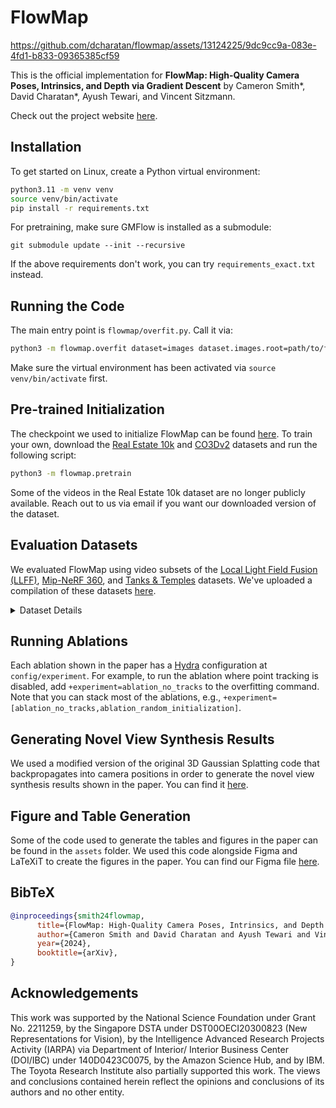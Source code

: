 # FlowMap

https://github.com/dcharatan/flowmap/assets/13124225/9dc9cc9a-083e-4fd1-b833-09365385cf59

This is the official implementation for **FlowMap: High-Quality Camera Poses, Intrinsics, and Depth via Gradient Descent** by Cameron Smith*, David Charatan*, Ayush Tewari, and Vincent Sitzmann.

Check out the project website [here](https://cameronosmith.github.io/flowmap/).

## Installation

To get started on Linux, create a Python virtual environment:

```bash
python3.11 -m venv venv
source venv/bin/activate
pip install -r requirements.txt
```

For pretraining, make sure GMFlow is installed as a submodule:

```
git submodule update --init --recursive
```

If the above requirements don't work, you can try `requirements_exact.txt` instead.

## Running the Code

The main entry point is `flowmap/overfit.py`. Call it via:

```bash
python3 -m flowmap.overfit dataset=images dataset.images.root=path/to/folder/with/images
```

Make sure the virtual environment has been activated via `source venv/bin/activate` first.

## Pre-trained Initialization

The checkpoint we used to initialize FlowMap can be found [here](https://drive.google.com/drive/folders/1PqByQSfzyLjfdZZDwn6RXIECso7WB9IY?usp=drive_link). To train your own, download the [Real Estate 10k](https://google.github.io/realestate10k/) and [CO3Dv2](https://github.com/facebookresearch/co3d) datasets and run the following script:

```bash
python3 -m flowmap.pretrain
```

Some of the videos in the Real Estate 10k dataset are no longer publicly available. Reach out to us via email if you want our downloaded version of the dataset.

## Evaluation Datasets

We evaluated FlowMap using video subsets of the [Local Light Field Fusion (LLFF)](https://drive.google.com/drive/folders/1M-_Fdn4ajDa0CS8-iqejv0fQQeuonpKF?usp=drive_link), [Mip-NeRF 360](https://jonbarron.info/mipnerf360/), and [Tanks & Temples](https://www.tanksandtemples.org/download/) datasets. We've uploaded a compilation of these datasets [here](https://drive.google.com/drive/folders/1PqByQSfzyLjfdZZDwn6RXIECso7WB9IY?usp=drive_link).

<details>
<summary>Dataset Details</summary>

### NeRF Local Light Field Fusion (LLFF) Scenes

These are the LLFF scenes from the [NeRF](https://www.matthewtancik.com/nerf) paper, which were originally uploaded [here](https://drive.google.com/drive/folders/14boI-o5hGO9srnWaaogTU5_ji7wkX2S7?usp=drive_link). We used all 8 scenes (`fern`, `flower`, `fortress`, `horns`, `leaves`, `orchids`, `room`, and `trex`).

### Mip-NeRF 360 Scenes

These are scenes from the [Mip-NeRF 360](https://jonbarron.info/mipnerf360/) paper, which were originally uploaded [here](http://storage.googleapis.com/gresearch/refraw360/360_v2.zip). We used the `bonsai`, `counter`, and `kitchen` scenes. The original `kitchen` scene consists of several concatenated video sequences; for FlowMap, we use the first one (65 frames). We also included the `garden` scene, which is somewhat video-like, but contain large jumps that make optical flow estimation struggle.

### Tanks & Temples Scenes

We used all scenes from the [Tanks & Temples](https://tanksandtemples.org/download/) dataset: `auditorium`, `ballroom`, `barn`, `caterpillar`, `church`, `courthouse`, `family`, `francis`, `horse`, `ignatius`, `lighthouse`, `m60`, `meetingroom`, `museum`, `palace`, `panther`, `playground`, `temple`, `train`, and `truck`. We preprocessed the raw videos from the dataset using the script at `flowmap/subsample.py`. This script samples 150 frames from the first minute of video evenly based on mean optical flow.

</details>

## Running Ablations

Each ablation shown in the paper has a [Hydra](https://hydra.cc/docs/intro/) configuration at `config/experiment`. For example, to run the ablation where point tracking is disabled, add `+experiment=ablation_no_tracks` to the overfitting command. Note that you can stack most of the ablations, e.g., `+experiment=[ablation_no_tracks,ablation_random_initialization]`.

## Generating Novel View Synthesis Results

We used a modified version of the original 3D Gaussian Splatting code that backpropagates into camera positions in order to generate the novel view synthesis results shown in the paper. You can find it [here](https://github.com/cameronosmith/gaussian_barf).

## Figure and Table Generation

Some of the code used to generate the tables and figures in the paper can be found in the `assets` folder. We used this code alongside Figma and LaTeXiT to create the figures in the paper. You can find our Figma file [here](https://www.figma.com/file/WLHx9d6qDRol9xowBTnHf7/FlowMap-Figures?type=design&node-id=316%3A76&mode=design&t=Dmyz4HXwW0oCp0Ru-1).

## BibTeX

```bibtex
@inproceedings{smith24flowmap,
      title={FlowMap: High-Quality Camera Poses, Intrinsics, and Depth via Gradient Descent},
      author={Cameron Smith and David Charatan and Ayush Tewari and Vincent Sitzmann},
      year={2024},
      booktitle={arXiv},
}
```

## Acknowledgements

This work was supported by the National Science Foundation under Grant No. 2211259, by the Singapore DSTA under DST00OECI20300823 (New Representations for Vision), by the Intelligence Advanced Research Projects Activity (IARPA) via Department of Interior/ Interior Business Center (DOI/IBC) under 140D0423C0075, by the Amazon Science Hub, and by IBM. The Toyota Research Institute also partially supported this work. The views and conclusions contained herein reflect the opinions and conclusions of its authors and no other entity.
